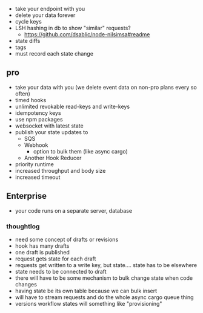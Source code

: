 - take your endpoint with you
- delete your data forever
- cycle keys
- LSH hashing in db to show "similar" requests?
  - https://github.com/dsablic/node-nilsimsa#readme
- state diffs
- tags
- must record each state change

## pro

- take your data with you (we delete event data on non-pro plans every so often)
- timed hooks
- unlimited revokable read-keys and write-keys
- idempotency keys
- use npm packages
- websocket with latest state
- publish your state updates to
  - SQS
  - Webhook
    - option to bulk them (like async cargo)
  - Another Hook Reducer
- priority runtime
- increased throughput and body size
- increased timeout

## Enterprise

- your code runs on a separate server, database

### thoughtlog

- need some concept of drafts or revisions
- hook has many drafts
- one draft is published
- request gets state for each draft
- requests get written to a write key, but state.... state has to be elsewhere
- state needs to be connected to draft
- there will have to be some mechanism to bulk change state when code changes
- having state be its own table because we can bulk insert
- will have to stream requests and do the whole async cargo queue thing
- versions workflow states will something like "provisioning"
